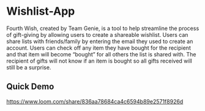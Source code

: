 # Wishlist-App

Fourth Wish, created by Team Genie, is a tool to help streamline the process of gift-giving by allowing users to create a shareable wishlist. Users can share lists with friends/family by entering the email they used to create an account. Users can check off any item they have bought for the recipient and that item will become “bought” for all others the list is shared with. The recipient of gifts will not know if an item is bought so all gifts received will still be a surprise. 

## Quick Demo
https://www.loom.com/share/836aa78684ca4c6594b89e2571f8926d
